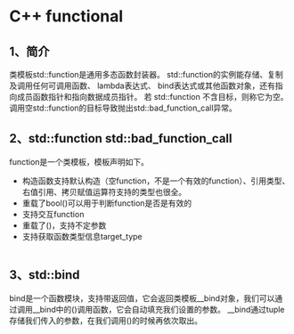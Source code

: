 # C++ functional

## 1、简介
类模板std::function是通用多态函数封装器。 std::function的实例能存储、复制及调用任何可调用函数、 lambda表达式、 bind表达式或其他函数对象，还有指向成员函数指针和指向数据成员指针。
若 std::function 不含目标，则称它为空。调用空std::function的目标导致抛出std::bad_function_call异常。

## 2、std::function std::bad_function_call
function是一个类模板，模板声明如下。

- 构造函数支持默认构造（空function，不是一个有效的function）、引用类型、右值引用、拷贝赋值运算符支持的类型也很全。
- 重载了bool()可以用于判断function是否是有效的
- 支持交互function
- 重载了()，支持不定参数
- 支持获取函数类型信息target_type
```

```

## 3、std::bind
bind是一个函数模块，支持带返回值，它会返回类模板__bind对象，我们可以通过调用__bind中的()调用函数，它会自动填充我们设置的参数。
__bind通过tuple存储我们传入的参数，在我们调用()的时候再依次取出。










